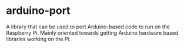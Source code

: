 # arduino-port
A library that can be used to port Arduino-based code to run on the Raspberry Pi. Mainly oriented towards getting Arduino hardware based libraries working on the Pi.
